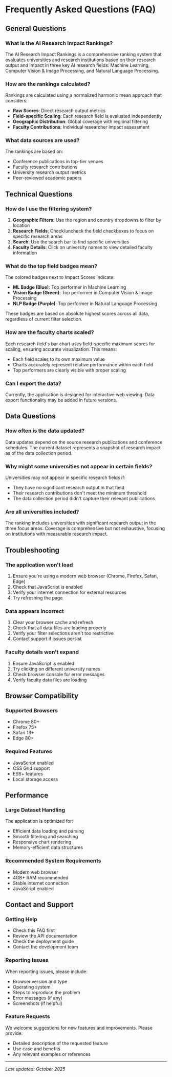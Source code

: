 # Frequently Asked Questions (FAQ)

## General Questions

### What is the AI Research Impact Rankings?
The AI Research Impact Rankings is a comprehensive ranking system that evaluates universities and research institutions based on their research output and impact in three key AI research fields: Machine Learning, Computer Vision & Image Processing, and Natural Language Processing.

### How are the rankings calculated?
Rankings are calculated using a normalized harmonic mean approach that considers:
- **Raw Scores**: Direct research output metrics
- **Field-specific Scaling**: Each research field is evaluated independently
- **Geographic Distribution**: Global coverage with regional filtering
- **Faculty Contributions**: Individual researcher impact assessment

### What data sources are used?
The rankings are based on:
- Conference publications in top-tier venues
- Faculty research contributions
- University research output metrics
- Peer-reviewed academic papers

## Technical Questions

### How do I use the filtering system?
1. **Geographic Filters**: Use the region and country dropdowns to filter by location
2. **Research Fields**: Check/uncheck the field checkboxes to focus on specific research areas
3. **Search**: Use the search bar to find specific universities
4. **Faculty Details**: Click on university names to view detailed faculty information

### What do the top field badges mean?
The colored badges next to Impact Scores indicate:
- **ML Badge (Blue)**: Top performer in Machine Learning
- **Vision Badge (Green)**: Top performer in Computer Vision & Image Processing  
- **NLP Badge (Purple)**: Top performer in Natural Language Processing

These badges are based on absolute highest scores across all data, regardless of current filter selection.

### How are the faculty charts scaled?
Each research field's bar chart uses field-specific maximum scores for scaling, ensuring accurate visualization. This means:
- Each field scales to its own maximum value
- Charts accurately represent relative performance within each field
- Top performers are clearly visible with proper scaling

### Can I export the data?
Currently, the application is designed for interactive web viewing. Data export functionality may be added in future versions.

## Data Questions

### How often is the data updated?
Data updates depend on the source research publications and conference schedules. The current dataset represents a snapshot of research impact as of the data collection period.

### Why might some universities not appear in certain fields?
Universities may not appear in specific research fields if:
- They have no significant research output in that field
- Their research contributions don't meet the minimum threshold
- The data collection period didn't capture their relevant publications

### Are all universities included?
The ranking includes universities with significant research output in the three focus areas. Coverage is comprehensive but not exhaustive, focusing on institutions with measurable research impact.

## Troubleshooting

### The application won't load
1. Ensure you're using a modern web browser (Chrome, Firefox, Safari, Edge)
2. Check that JavaScript is enabled
3. Verify your internet connection for external resources
4. Try refreshing the page

### Data appears incorrect
1. Clear your browser cache and refresh
2. Check that all data files are loading properly
3. Verify your filter selections aren't too restrictive
4. Contact support if issues persist

### Faculty details won't expand
1. Ensure JavaScript is enabled
2. Try clicking on different university names
3. Check browser console for error messages
4. Verify faculty data files are loading

## Browser Compatibility

### Supported Browsers
- Chrome 80+
- Firefox 75+
- Safari 13+
- Edge 80+

### Required Features
- JavaScript enabled
- CSS Grid support
- ES6+ features
- Local storage access

## Performance

### Large Dataset Handling
The application is optimized for:
- Efficient data loading and parsing
- Smooth filtering and searching
- Responsive chart rendering
- Memory-efficient data structures

### Recommended System Requirements
- Modern web browser
- 4GB+ RAM recommended
- Stable internet connection
- JavaScript enabled

## Contact and Support

### Getting Help
- Check this FAQ first
- Review the API documentation
- Check the deployment guide
- Contact the development team

### Reporting Issues
When reporting issues, please include:
- Browser version and type
- Operating system
- Steps to reproduce the problem
- Error messages (if any)
- Screenshots (if helpful)

### Feature Requests
We welcome suggestions for new features and improvements. Please provide:
- Detailed description of the requested feature
- Use case and benefits
- Any relevant examples or references

---

*Last updated: October 2025*
